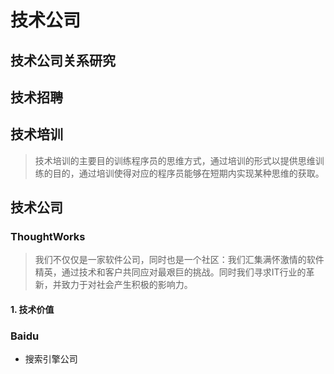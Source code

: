 # 技术公司

## 技术公司关系研究

## 技术招聘

## 技术培训

> 技术培训的主要目的训练程序员的思维方式，通过培训的形式以提供思维训练的目的，通过培训使得对应的程序员能够在短期内实现某种思维的获取。



## 技术公司

### ThoughtWorks

> 我们不仅仅是一家软件公司，同时也是一个社区：我们汇集满怀激情的软件精英，通过技术和客户共同应对最艰巨的挑战。同时我们寻求IT行业的革新，并致力于对社会产生积极的影响力。

#### 1. 技术价值

### Baidu

- 搜索引擎公司